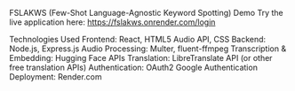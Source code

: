 FSLAKWS (Few-Shot Language-Agnostic Keyword Spotting)
Demo
Try the live application here:
https://fslakws.onrender.com/login

Technologies Used
Frontend: React, HTML5 Audio API, CSS
Backend: Node.js, Express.js
Audio Processing: Multer, fluent-ffmpeg
Transcription & Embedding: Hugging Face APIs
Translation: LibreTranslate API (or other free translation APIs)
Authentication: OAuth2 Google Authentication
Deployment: Render.com

